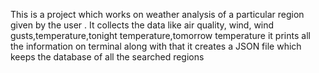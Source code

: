 This is a project which works on weather analysis of a particular region given by the user .
It collects the data like air quality, wind, wind gusts,temperature,tonight temperature,tomorrow temperature
it prints all the information on terminal along with that it creates a JSON file which keeps the database of all the searched regions

